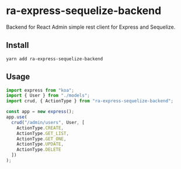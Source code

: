 # ra-express-sequelize-backend

Backend for React Admin simple rest client for Express and Sequelize.

## Install

```
yarn add ra-express-sequelize-backend
```

## Usage

```ts
import express from "koa";
import { User } from "./models";
import crud, { ActionType } from "ra-express-sequelize-backend";

const app = new express();
app.use(
  crud("/admin/users", User, [
    ActionType.CREATE,
    ActionType.GET_LIST,
    ActionType.GET_ONE,
    ActionType.UPDATE,
    ActionType.DELETE
  ])
);
```
